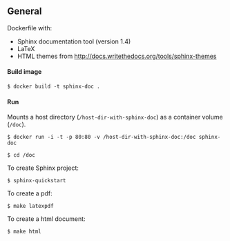 ## General

Dockerfile with: 
* Sphinx documentation tool (version 1.4)
* LaTeX
* HTML themes from http://docs.writethedocs.org/tools/sphinx-themes
 

#### Build image

``` 
$ docker build -t sphinx-doc .
```

#### Run

Mounts a host directory (`/host-dir-with-sphinx-doc`) as a container volume (`/doc`). 

``` 
$ docker run -i -t -p 80:80 -v /host-dir-with-sphinx-doc:/doc sphinx-doc
```

``` 
$ cd /doc
```

To create Sphinx project:
```
$ sphinx-quickstart
```

To create a pdf:
``` 
$ make latexpdf
```

To create a html document:
``` 
$ make html
```

